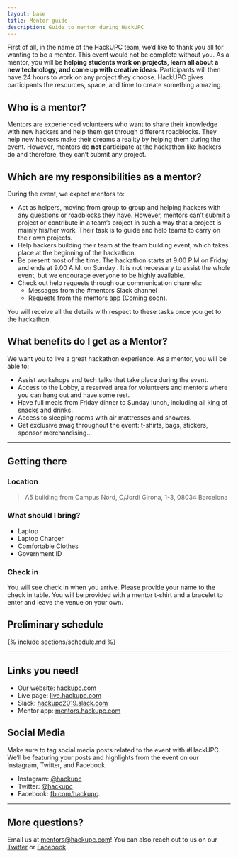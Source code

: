 ```yaml
---
layout: base
title: Mentor guide
description: Guide to mentor during HackUPC
---
```


First of all, in the name of the HackUPC team, we’d like to thank you all for wanting to be a mentor. This event would not be complete without you. As a mentor, you will be **helping students work on projects, learn all about a new technology, and come up with creative ideas**. Participants will then have 24 hours to work on any project they choose. HackUPC gives participants the resources, space, and time to create something amazing. 


## Who is a mentor?

Mentors are experienced volunteers who want to share their knowledge with new hackers and help them get through different roadblocks. They help new hackers make their dreams a reality by helping them during the event. However, mentors do **not** participate at the hackathon like hackers do and therefore, they can’t submit any project.



## Which are my responsibilities as a mentor?

During the event, we expect mentors to:

- Act as helpers, moving from group to group and helping hackers with any questions or roadblocks they have. However, mentors can’t submit a project or contribute in a team’s project in such a way that a project is mainly his/her work. Their task is to guide and help teams to carry on their own projects.
- Help hackers building their team at the team building event, which takes place at the beginning of the hackathon.
- Be present most of the time. The hackathon starts at 9.00 P.M on Friday and ends 
at 9.00 A.M. on Sunday . It is not necessary to assist the whole event, but we 
encourage everyone to be highly available. 
- Check out help requests through our communication channels:
	- Messages from the #mentors Slack channel
	- Requests from the mentors app (Coming soon). 

You will receive all the details with respect to these tasks once you get to the hackathon.

## What benefits do I get as a Mentor?

We want you to live a great hackathon experience. As a mentor, you will be able to:
- Assist workshops and tech talks that take place during the event.
- Access to the Lobby, a reserved area for volunteers and mentors where you can hang out and have some rest.
- Have full meals from Friday dinner to Sunday lunch, including all king of snacks and drinks.
- Access to sleeping rooms with air mattresses and showers.
- Get exclusive swag throughout the event: t-shirts, bags, stickers, sponsor merchandising...

---

## Getting there

### Location

>A5 building from Campus Nord, C/Jordi Girona, 1-3, 08034 Barcelona

### What should I bring?

- Laptop
- Laptop Charger
- Comfortable Clothes
- Government ID

### Check in

You will see check in when you arrive. Please provide your name to the check in table. You will be provided with a mentor t-shirt and a bracelet to enter and leave the venue on your own.


## Preliminary schedule


{% include sections/schedule.md %}

---

## Links you need!

- Our website: [hackupc.com](https://hackupc.com)
- Live page: [live.hackupc.com](https://live.hackupc.com)
- Slack: [hackupc2019.slack.com](https://hackupc2019.slack.com)
- Mentor app: [mentors.hackupc.com](https://mentors.hackupc.com)

## Social Media

Make sure to tag social media posts related to the event with #HackUPC. We’ll be featuring your posts and highlights from the event on our Instagram, Twitter, and Facebook.
- Instagram: [@hackupc](https://www.instagram.com/hackupc/?hl=en)
- Twitter: [@hackupc](https://twitter.com/hackupc) 
- Facebook: [fb.com/hackupc](https://www.facebook.com/Hackupc/). 

-----

## More questions?

Email us at [mentors@hackupc.com](mailto:mentors@hackupc.com)! You can also reach out to us on our [Twitter](https://twitter.com/hackupc) or [Facebook](https://www.facebook.com/HackUPC/).

